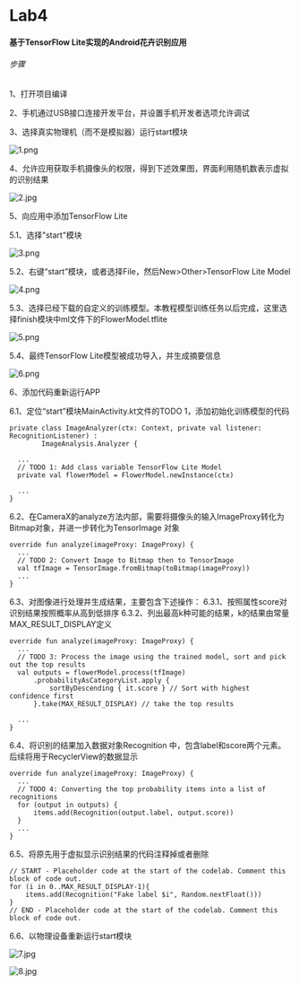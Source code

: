 # Lab4
#### 基于TensorFlow Lite实现的Android花卉识别应用

###### 步骤

1、打开项目编译

2、手机通过USB接口连接开发平台，并设置手机开发者选项允许调试

3、选择真实物理机（而不是模拟器）运行start模块

![1.png](./images/1.png)

4、允许应用获取手机摄像头的权限，得到下述效果图，界面利用随机数表示虚拟的识别结果

![2.jpg](./images/2.jpg)

5、向应用中添加TensorFlow Lite

5.1、选择"start"模块

![3.png](./images/3.png)

5.2、右键“start”模块，或者选择File，然后New>Other>TensorFlow Lite Model

![4.png](./images/4.png)

5.3、选择已经下载的自定义的训练模型。本教程模型训练任务以后完成，这里选择finish模块中ml文件下的FlowerModel.tflite

![5.png](./images/5.png)

5.4、最终TensorFlow Lite模型被成功导入，并生成摘要信息

![6.png](./images/6.png)

6、添加代码重新运行APP

6.1、定位“start”模块MainActivity.kt文件的TODO 1，添加初始化训练模型的代码

```
private class ImageAnalyzer(ctx: Context, private val listener: RecognitionListener) :
        ImageAnalysis.Analyzer {

  ...
  // TODO 1: Add class variable TensorFlow Lite Model
  private val flowerModel = FlowerModel.newInstance(ctx)

  ...
}
```

6.2、在CameraX的analyze方法内部，需要将摄像头的输入ImageProxy转化为Bitmap对象，并进一步转化为TensorImage 对象

```
override fun analyze(imageProxy: ImageProxy) {
  ...
  // TODO 2: Convert Image to Bitmap then to TensorImage
  val tfImage = TensorImage.fromBitmap(toBitmap(imageProxy))
  ...
}
```

6.3、对图像进行处理并生成结果，主要包含下述操作：
6.3.1、按照属性score对识别结果按照概率从高到低排序
6.3.2、列出最高k种可能的结果，k的结果由常量MAX_RESULT_DISPLAY定义

```
override fun analyze(imageProxy: ImageProxy) {
  ...
  // TODO 3: Process the image using the trained model, sort and pick out the top results
  val outputs = flowerModel.process(tfImage)
      .probabilityAsCategoryList.apply {
          sortByDescending { it.score } // Sort with highest confidence first
      }.take(MAX_RESULT_DISPLAY) // take the top results

  ...
}
```

6.4、将识别的结果加入数据对象Recognition 中，包含label和score两个元素。后续将用于RecyclerView的数据显示

```
override fun analyze(imageProxy: ImageProxy) {
  ...
  // TODO 4: Converting the top probability items into a list of recognitions
  for (output in outputs) {
      items.add(Recognition(output.label, output.score))
  }
  ...
}
```

6.5、将原先用于虚拟显示识别结果的代码注释掉或者删除

```
// START - Placeholder code at the start of the codelab. Comment this block of code out.
for (i in 0..MAX_RESULT_DISPLAY-1){
    items.add(Recognition("Fake label $i", Random.nextFloat()))
}
// END - Placeholder code at the start of the codelab. Comment this block of code out.
```

6.6、以物理设备重新运行start模块

![7.jpg](./images/7.jpg)

![8.jpg](./images/8.jpg)










